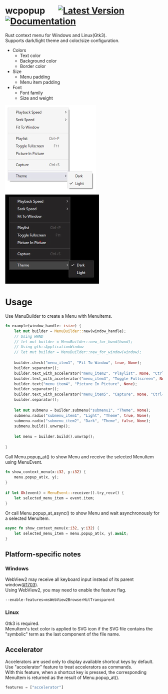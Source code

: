 # wcpopup &emsp;  [![Latest Version]][crates.io] [![Documentation]][docs]

[Documentation]: https://docs.rs/wcpopup/badge.svg
[docs]: https://docs.rs/wcpopup
[Latest Version]: https://img.shields.io/crates/v/wcpopup.svg
[crates.io]: https://crates.io/crates/wcpopup

Rust context menu for Windows and Linux(Gtk3).  
Supports dark/light theme and color/size configuration. 
- Colors
    - Text color
    - Background color
    - Border color
- Size
    - Menu padding
    - Menu item padding
- Font
    - Font family
    - Size and weight
  
![sample](https://github.com/mrdkprj/rpopup/blob/main/assets/light.jpg?raw=true)![sample](https://github.com/mrdkprj/rpopup/blob/main/assets/dark.jpg?raw=true)  

# Usage
Use ManuBuilder to create a Menu with MenuItems.  

```rust
fn example(window_handle: isize) {
    let mut builder = MenuBuilder::new(window_handle);
    // Using HWND
    // let mut builder = MenuBuilder::new_for_hwnd(hwnd);
    // Using gtk::ApplicationWindow
    // let mut builder = MenuBuilder::new_for_window(window);

    builder.check("menu_item1", "Fit To Window", true, None);
    builder.separator();
    builder.text_with_accelerator("menu_item2", "Playlist", None, "Ctrl+P");
    builder.text_with_accelerator("menu_item3", "Toggle Fullscreen", None, "F11");
    builder.text("menu_item4", "Picture In Picture", None);
    builder.separator();
    builder.text_with_accelerator("menu_item5", "Capture", None, "Ctrl+S");
    builder.separator();

    let mut submenu = builder.submenu("submenu1", "Theme", None);
    submenu.radio("submenu_item1", "Light", "Theme", true, None);
    submenu.radio("submenu_item2", "Dark", "Theme", false, None);
    submenu.build().unwrap();

    let menu = builder.build().unwrap();

}
```

Call Menu.popup_at() to show Menu and receive the selected MenuItem using MenuEvent.
```rust
fn show_context_menu(x:i32, y:i32) {
    menu.popup_at(x, y);
}

if let Ok(event) = MenuEvent::receiver().try_recv() {
    let selected_menu_item = event.item;    
}
```

Or call Menu.popup_at_async() to show Menu and wait asynchronously for a selected MenuItem.
```rust
async fn show_context_menu(x:i32, y:i32) {
    let selected_menu_item = menu.popup_at(x, y).await;
}
```



## Platform-specific notes
### Windows
WebView2 may receive all keyboard input instead of its parent window([#1703](https://github.com/MicrosoftEdge/WebView2Feedback/issues/1703)).    
Using WebView2, you may need to enable the feature flag.
```
--enable-features=msWebView2BrowserHitTransparent
```

### Linux
Gtk3 is required.  
MenuItem's text color is applied to SVG icon if the SVG file contains the "symbolic" term as the last component of the file name.  

## Accelerator
Accelerators are used only to display available shortcut keys by default.  
Use "accelerator" feature to treat accelerators as commands.  
With this feature, when a shortcut key is pressed, the corresponding MenuItem is returned as the result of Menu.popup_at().  

```rust
features = ["accelerator"]
```
